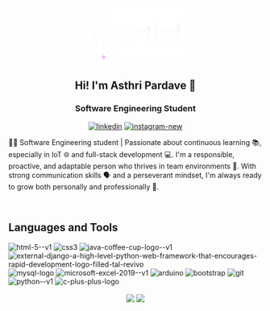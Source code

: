 <div align="center">
    <a href = "#"> <img src="./logo_Asthri.png"/></a>
</div>
<h2 align="center">
  Hi! I'm Asthri Pardave 👋
</h2>

<h3 align="center">Software Engineering Student</h3>
<div align="center">
    <a href="www.linkedin.com/in/asthri-pardavé-jara"><img width="40" height="40" src="https://img.icons8.com/color/48/linkedin.png" alt="linkedin"/></a>
    <a href="https://www.instagram.com/joanne_pj5/"><img width="40" height="40" src="https://img.icons8.com/fluency/48/instagram-new.png" alt="instagram-new"/></a>
</div>

<p>👩‍💻 Software Engineering student | Passionate about continuous learning 📚, especially in IoT 🌐 and full-stack development 💻.
I'm a responsible, proactive, and adaptable person who thrives in team environments 🤝. With strong communication skills 🗣️ and a perseverant mindset, I'm always ready to grow both personally and professionally 🚀.</p>
<br/>
<h2><b>Languages and Tools</b></h2>
<div>
    <img width="50" height="50" src="https://img.icons8.com/color/48/html-5--v1.png" alt="html-5--v1"/>
    <img width="50" height="50" src="https://img.icons8.com/color/48/css3.png" alt="css3"/>
    <img width="50" height="50" src="https://img.icons8.com/color/48/java-coffee-cup-logo--v1.png" alt="java-coffee-cup-logo--v1"/>
    <img width="50" height="50" src="https://img.icons8.com/external-tal-revivo-filled-tal-revivo/24/external-django-a-high-level-python-web-framework-that-encourages-rapid-development-logo-filled-tal-revivo.png"            alt="external-django-a-high-level-python-web-framework-that-encourages-rapid-development-logo-filled-tal-revivo"/>
    <img width="50" height="50" src="https://img.icons8.com/color/48/mysql-logo.png" alt="mysql-logo"/>
    <img width="50" height="50" src="https://img.icons8.com/color/48/microsoft-excel-2019--v1.png" alt="microsoft-excel-2019--v1"/>
    <img width="50" height="50" src="https://img.icons8.com/fluency/48/arduino.png" alt="arduino"/>
    <img width="50" height="50" src="https://img.icons8.com/color-glass/48/bootstrap.png" alt="bootstrap"/>
    <img width="50" height="50" src="https://img.icons8.com/color/48/git.png" alt="git"/>
    <img width="50" height="50" src="https://img.icons8.com/color/48/python--v1.png" alt="python--v1"/>
    <img width="50" height="50" src="https://img.icons8.com/color/48/c-plus-plus-logo.png" alt="c-plus-plus-logo"/>
</div>
<br/>
<div align="center">
  <img height="180em" src="https://github-readme-stats.vercel.app/api/top-langs/?username=AsthriPardave&layout=compact&langs_count=8&theme=dark"/>
  <img height="180em" src="https://github-readme-stats.vercel.app/api?username=AsthriPardave&show_icons=true&theme=dark"/>
</div>
